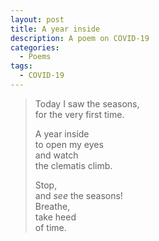 ```yaml
---
layout: post
title: A year inside
description: A poem on COVID-19
categories:
  - Poems
tags:
  - COVID-19
---
```

> Today I saw the seasons,  
> for the very first time. 
>
> A year inside  
> to open my eyes  
> and watch  
> the clematis climb. 
>
> Stop,  
> and *see* the seasons!  
> Breathe,  
> take heed  
> of time.

